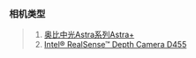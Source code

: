 ### 相机类型

>1. [奥比中光Astra系列Astra+](https://www.orbbec.com.cn/index/Product/info.html?cate=38&id=9)
>2. [Intel® RealSense™ Depth Camera D455](https://www.intelrealsense.com/depth-camera-d455/)